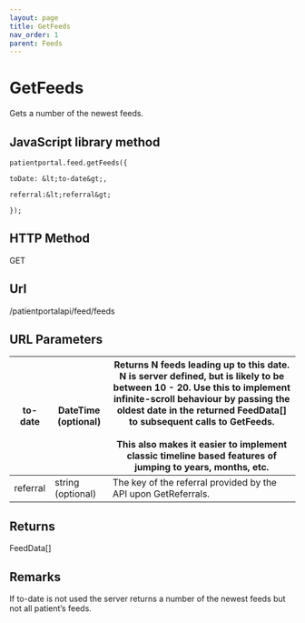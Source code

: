 ```yaml
---
layout: page
title: GetFeeds
nav_order: 1
parent: Feeds
---
```


# GetFeedsGets a number of the newest feeds.## JavaScript library method```patientportal.feed.getFeeds({toDate: &lt;to-date&gt;,referral:&lt;referral&gt;});```## HTTP MethodGET## ****Url****/patientportalapi/feed/feeds## URL Parameters| to-date | DateTime (optional) | Returns N feeds leading up to this date. N is server defined, but is likely to be between 10 - 20. Use this to implement infinite-scroll behaviour by passing the oldest date in the returned FeedData\[\] to subsequent calls to GetFeeds.<br><br>This also makes it easier to implement classic timeline based features of jumping to years, months, etc. || --- | --- | --- || referral | string (optional) | The key of the referral provided by the API upon GetReferrals. |## ReturnsFeedData\[\]## RemarksIf to-date is not used the server returns a number of the newest feeds but not all patient’s feeds.